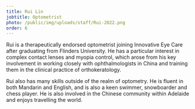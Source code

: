 ```yaml
---
title: Rui Lin
jobtitle: Optometrist
photo: /public/img/uploads/staff/Rui-2022.png
order: 6
---
```

Rui is a therapeutically endorsed optometrist joining Innovative Eye Care after graduating from Flinders University. He has a particular interest in complex contact lenses and myopia control, which arose from his key involvement in working closely with ophthalmologists in China and training them in the clinical practice of orthokeratology.

Rui also has many skills outside of the realm of optometry. He is fluent in both Mandarin and English, and is also a keen swimmer, snowboarder and chess player. He is also involved in the Chinese community within Adelaide and enjoys travelling the world.